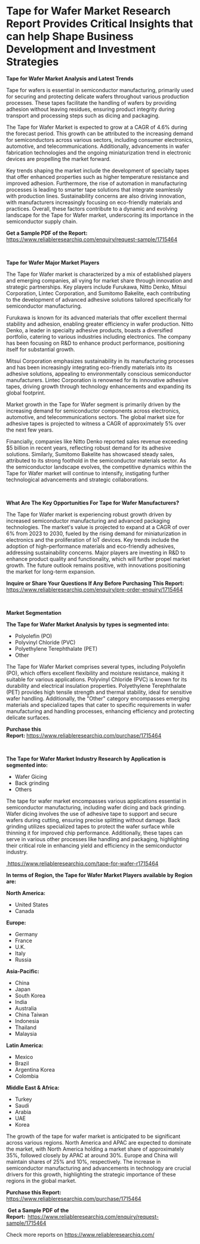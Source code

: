 <p><h1>Tape for Wafer Market Research Report Provides Critical Insights that can help Shape Business Development and Investment Strategies</h1></p><p><strong>Tape for Wafer Market Analysis and Latest Trends</strong></p>
<p><p>Tape for wafers is essential in semiconductor manufacturing, primarily used for securing and protecting delicate wafers throughout various production processes. These tapes facilitate the handling of wafers by providing adhesion without leaving residues, ensuring product integrity during transport and processing steps such as dicing and packaging.</p><p>The Tape for Wafer Market is expected to grow at a CAGR of 4.6% during the forecast period. This growth can be attributed to the increasing demand for semiconductors across various sectors, including consumer electronics, automotive, and telecommunications. Additionally, advancements in wafer fabrication technologies and the ongoing miniaturization trend in electronic devices are propelling the market forward.</p><p>Key trends shaping the market include the development of specialty tapes that offer enhanced properties such as higher temperature resistance and improved adhesion. Furthermore, the rise of automation in manufacturing processes is leading to smarter tape solutions that integrate seamlessly with production lines. Sustainability concerns are also driving innovation, with manufacturers increasingly focusing on eco-friendly materials and practices. Overall, these factors contribute to a dynamic and evolving landscape for the Tape for Wafer market, underscoring its importance in the semiconductor supply chain.</p></p>
<p><strong>Get a Sample PDF of the Report:&nbsp;</strong> <a href="https://www.reliableresearchiq.com/enquiry/request-sample/1715464?utm_campaign=99&utm_medium=2&utm_source=Github&utm_content=ia&utm_term=12012025&utm_id=tape-for-wafer">https://www.reliableresearchiq.com/enquiry/request-sample/1715464</a></p>
<p>&nbsp;</p>
<p><strong>Tape for Wafer Major Market Players</strong></p>
<p><p>The Tape for Wafer market is characterized by a mix of established players and emerging companies, all vying for market share through innovation and strategic partnerships. Key players include Furukawa, Nitto Denko, Mitsui Corporation, Lintec Corporation, and Sumitomo Bakelite, each contributing to the development of advanced adhesive solutions tailored specifically for semiconductor manufacturing.</p><p>Furukawa is known for its advanced materials that offer excellent thermal stability and adhesion, enabling greater efficiency in wafer production. Nitto Denko, a leader in specialty adhesive products, boasts a diversified portfolio, catering to various industries including electronics. The company has been focusing on R&D to enhance product performance, positioning itself for substantial growth.</p><p>Mitsui Corporation emphasizes sustainability in its manufacturing processes and has been increasingly integrating eco-friendly materials into its adhesive solutions, appealing to environmentally conscious semiconductor manufacturers. Lintec Corporation is renowned for its innovative adhesive tapes, driving growth through technology enhancements and expanding its global footprint.</p><p>Market growth in the Tape for Wafer segment is primarily driven by the increasing demand for semiconductor components across electronics, automotive, and telecommunications sectors. The global market size for adhesive tapes is projected to witness a CAGR of approximately 5% over the next few years.</p><p>Financially, companies like Nitto Denko reported sales revenue exceeding $5 billion in recent years, reflecting robust demand for its adhesive solutions. Similarly, Sumitomo Bakelite has showcased steady sales, attributed to its strong foothold in the semiconductor materials sector. As the semiconductor landscape evolves, the competitive dynamics within the Tape for Wafer market will continue to intensify, instigating further technological advancements and strategic collaborations.</p></p>
<p>&nbsp;</p>
<p><strong>What Are The Key Opportunities For Tape for Wafer Manufacturers?</strong></p>
<p><p>The Tape for Wafer market is experiencing robust growth driven by increased semiconductor manufacturing and advanced packaging technologies. The market's value is projected to expand at a CAGR of over 6% from 2023 to 2030, fueled by the rising demand for miniaturization in electronics and the proliferation of IoT devices. Key trends include the adoption of high-performance materials and eco-friendly adhesives, addressing sustainability concerns. Major players are investing in R&D to enhance product quality and functionality, which will further propel market growth. The future outlook remains positive, with innovations positioning the market for long-term expansion.</p></p>
<p><strong>Inquire or Share Your Questions If Any Before Purchasing This Report:</strong> <a href="https://www.reliableresearchiq.com/enquiry/pre-order-enquiry/1715464?utm_campaign=99&utm_medium=2&utm_source=Github&utm_content=ia&utm_term=12012025&utm_id=tape-for-wafer">https://www.reliableresearchiq.com/enquiry/pre-order-enquiry/1715464</a></p>
<p>&nbsp;</p>
<p><strong>Market Segmentation</strong></p>
<p><strong>The Tape for Wafer Market Analysis by types is segmented into:</strong></p>
<p><ul><li>Polyolefin (PO)</li><li>Polyvinyl Chloride (PVC)</li><li>Polyethylene Terephthalate (PET)</li><li>Other</li></ul></p>
<p><p>The Tape for Wafer Market comprises several types, including Polyolefin (PO), which offers excellent flexibility and moisture resistance, making it suitable for various applications. Polyvinyl Chloride (PVC) is known for its durability and electrical insulation properties. Polyethylene Terephthalate (PET) provides high tensile strength and thermal stability, ideal for sensitive wafer handling. Additionally, the "Other" category encompasses emerging materials and specialized tapes that cater to specific requirements in wafer manufacturing and handling processes, enhancing efficiency and protecting delicate surfaces.</p></p>
<p><strong>Purchase this Report:&nbsp;</strong><a href="https://www.reliableresearchiq.com/purchase/1715464?utm_campaign=99&utm_medium=2&utm_source=Github&utm_content=ia&utm_term=12012025&utm_id=tape-for-wafer">https://www.reliableresearchiq.com/purchase/1715464</a></p>
<p>&nbsp;</p>
<p><strong>The Tape for Wafer Market Industry Research by Application is segmented into:</strong></p>
<p><ul><li>Wafer Gicing</li><li>Back grinding</li><li>Others</li></ul></p>
<p><p>The tape for wafer market encompasses various applications essential in semiconductor manufacturing, including wafer dicing and back grinding. Wafer dicing involves the use of adhesive tape to support and secure wafers during cutting, ensuring precise splitting without damage. Back grinding utilizes specialized tapes to protect the wafer surface while thinning it for improved chip performance. Additionally, these tapes can serve in various other processes like handling and packaging, highlighting their critical role in enhancing yield and efficiency in the semiconductor industry.</p></p>
<p><a href="https://www.reliableresearchiq.com/tape-for-wafer-r1715464?utm_campaign=99&utm_medium=2&utm_source=Github&utm_content=ia&utm_term=12012025&utm_id=tape-for-wafer">&nbsp;https://www.reliableresearchiq.com/tape-for-wafer-r1715464</a></p>
<p><strong>In terms of Region, the Tape for Wafer Market Players available by Region are:</strong></p>
<p>
    <p> <strong> North America: </strong>
        <ul>
            <li>United States</li>
            <li>Canada</li>
        </ul>
        </p> 
    <p> <strong> Europe: </strong>
        <ul>
            <li>Germany</li>
            <li>France</li>
            <li>U.K.</li>
            <li>Italy</li>
            <li>Russia</li>
        </ul>
        </p> 
    <p> <strong> Asia-Pacific: </strong>
        <ul>
            <li>China</li>
            <li>Japan</li>
            <li>South Korea</li>
            <li>India</li>
            <li>Australia</li>
            <li>China Taiwan</li>
            <li>Indonesia</li>
            <li>Thailand</li>
            <li>Malaysia</li>
        </ul>
        </p> 
    <p> <strong> Latin America: </strong>
        <ul>
            <li>Mexico</li>
            <li>Brazil</li>
            <li>Argentina Korea</li>
            <li>Colombia</li>
        </ul>
        </p> 
    <p> <strong> Middle East & Africa: </strong>
        <ul>
            <li>Turkey</li>
            <li>Saudi</li>
            <li>Arabia</li>
            <li>UAE</li>
            <li>Korea</li>
        </ul>
    </p>
    </p>
<p><p>The growth of the tape for wafer market is anticipated to be significant across various regions. North America and APAC are expected to dominate the market, with North America holding a market share of approximately 35%, followed closely by APAC at around 30%. Europe and China will maintain shares of 25% and 10%, respectively. The increase in semiconductor manufacturing and advancements in technology are crucial drivers for this growth, highlighting the strategic importance of these regions in the global market.</p></p>
<p><strong>Purchase this Report: </strong><a href="https://www.reliableresearchiq.com/purchase/1715464?utm_campaign=99&utm_medium=2&utm_source=Github&utm_content=ia&utm_term=12012025&utm_id=tape-for-wafer">https://www.reliableresearchiq.com/purchase/1715464</a></p>
<p>&nbsp;<strong>Get a Sample PDF of the Report:&nbsp;&nbsp;</strong><a href="https://www.reliableresearchiq.com/enquiry/request-sample/1715464?utm_campaign=99&utm_medium=2&utm_source=Github&utm_content=ia&utm_term=12012025&utm_id=tape-for-wafer">https://www.reliableresearchiq.com/enquiry/request-sample/1715464</a></p>
<p><strong></strong></p>
<p>Check more reports on <a href="https://www.reliableresearchiq.com/?utm_campaign=99&utm_medium=2&utm_source=Github&utm_content=ia&utm_term=12012025&utm_id=tape-for-wafer">https://www.reliableresearchiq.com/</a></p>